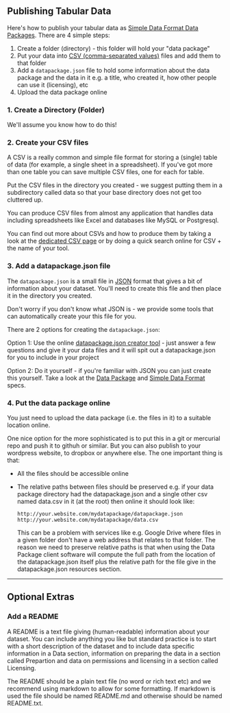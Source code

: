 ## Publishing Tabular Data

Here's how to publish your tabular data as [Simple Data Format Data
Packages][sdf]. There are 4 simple steps:

1. Create a folder (directory) - this folder will hold your "data package"
2. Put your data into [CSV (comma-separated values)][csv]
   files and add them to that folder
3. Add a `datapackage.json` file to hold some information about the data
   package and the data in it e.g. a title, who created it, how other people
   can use it (licensing), etc
4. Upload the data package online

[csv]: /standards/csv/

### 1. Create a Directory (Folder)

We'll assume you know how to do this!

### 2. Create your CSV files

A CSV is a really common and simple file format for storing a (single) table of
data (for example, a single sheet in a spreadsheet). If you've got more than
one table you can save multiple CSV files, one for each for table.

Put the CSV files in the directory you created - we suggest putting them in a
subdirectory called data so that your base directory does not get too cluttered
up.

You can produce CSV files from almost any application that handles data including
spreadsheets like Excel and databases like MySQL or Postgresql.

You can find out more about CSVs and how to produce them by taking a look at
the [dedicated CSV page][csv] or by doing a quick search online for CSV + the
name of your tool.

### 3. Add a datapackage.json file

The `datapackage.json` is a small file in [JSON][] format that gives a bit of
information about your dataset. You'll need to create this file and then place
it in the directory you created.

<div class="alert">
Don't worry if you don't know what JSON is - we provide some tools that can
automatically create your this file for you.
</div>

There are 2 options for creating the `datapackage.json`:

Option 1: Use the online [datapackage.json creator tool][creator] - just answer
a few questions and give it your data files and it will spit out a
datapackage.json for you to include in your project

Option 2: Do it yourself - if you're familiar with JSON you can just create
this yourself. Take a look at the [Data Package][dp] and [Simple Data
Format][sdf] specs.

[creator]: http://data.okfn.org/tools/create
[JSON]: http://en.wikipedia.org/wiki/JSON
[dp]: http://data.okfn.org/standards/data-package
[sdf]: http://data.okfn.org/standards/simple-data-format

### 4. Put the data package online

You just need to upload the data package (i.e. the files in it) to a suitable location online.

One nice option for the more sophisticated is to put this in a git or mercurial
repo and push it to githuh or similar. But you can also publish to your
wordpress website, to dropbox or anywhere else. The one important thing is that:

* All the files should be accessible online
* The relative paths between files should be preserved e.g. if your data
  package directory had the datapackage.json and a single other csv named
  data.csv in it (at the root) then online it should look like:

      http://your.website.com/mydatapackage/datapackage.json
      http://your.website.com/mydatapackage/data.csv
  
  This can be a problem with services like e.g. Google Drive where files in a
  given folder don't have a web address that relates to that folder. The reason
  we need to preserve relative paths is that when using the Data Package client
  software will compute the full path from the location of the datapackage.json
  itself plus the relative path for the file give in the datapackage.json
  resources section.

----

## Optional Extras

### Add a README

A README is a text file giving (human-readable) information about your dataset.
You can include anything you like but standard practice is to start with a
short description of the dataset and to include data specific information in a
Data section, information on preparing the data in a section called Prepartion
and data on permissions and licensing in a section called Licensing.

The README should be a plain text file (no word or rich text etc) and we
recommend using markdown to allow for some formatting. If markdown is used the
file should be named README.md and otherwise should be named README.txt.

